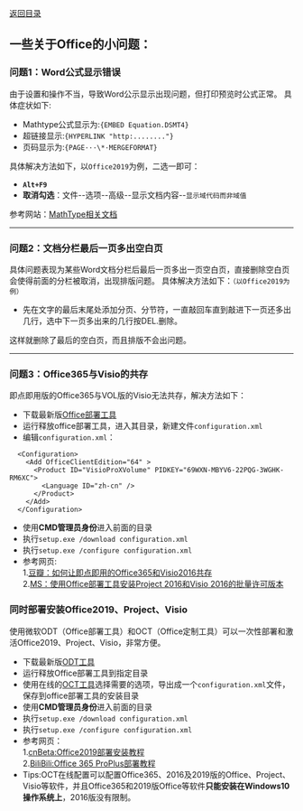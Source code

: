 [返回目录](../../catalogue.md)
## 一些关于Office的小问题：　

### 问题1：Word公式显示错误

由于设置和操作不当，导致Word公示显示出现问题，但打印预览时公式正常。
具体症状如下:
+ Mathtype公式显示为:`{EMBED Equation.DSMT4}`
+ 超链接显示:`{HYPERLINK "http:........"}`
+ 页码显示为:​`{PAGE···\*·MERGEFORMAT}`

具体解决方法如下，以`Office2019`为例，二选一即可：
+ **`Alt+F9`**
+ **取消勾选**：文件--选项--高级--显示文档内容--`显示域代码而非域值` 

参考网站：[MathType相关文档](https://docs.wiris.com/en/mathtype/mathtype_desktop/support_notices/tn73)

--------
### 问题2：文档分栏最后一页多出空白页

具体问题表现为某些Word文档分栏后最后一页多出一页空白页，直接删除空白页会使得前面的分栏被取消，出现排版问题。
具体解决方法如下：`（以Office2019为例）`
+ 先在文字的最后末尾处添加分页、分节符，一直敲回车直到敲进下一页还多出几行，选中下一页多出来的几行按DEL.删除。
  
这样就删除了最后的空白页，而且排版不会出问题。  

--------
### 问题3：Office365与Visio的共存
即点即用版的Office365与VOL版的Visio无法共存，解决方法如下：
+ 下载最新版[Office部署工具](https://www.microsoft.com/en-us/download/details.aspx?id=49117)
+ 运行释放office部署工具，进入其目录，新建文件`configuration.xml`
+ 编辑`configuration.xml`：  
```
  <Configuration>
    <Add OfficeClientEdition="64" >
      <Product ID="VisioProXVolume" PIDKEY="69WXN-MBYV6-22PQG-3WGHK-RM6XC">
        <Language ID="zh-cn" />
      </Product>
    </Add>  
  </Configuration>
```
+ 使用**CMD管理员身份**进入前面的目录
+ 执行`setup.exe /download configuration.xml`
+ 执行`setup.exe /configure configuration.xml`  
+ 参考网页:  
1.[豆瓣：如何让即点即用的Office365和Visio2016共存](https://www.douban.com/note/698508220/)  
2.[MS：使用Office部署工具安装Project 2016和Visio 2016的批量许可版本](https://docs.microsoft.com/zh-cn/DeployOffice/use-the-office-deployment-tool-to-install-volume-licensed-editions-of-visio-2016?redirectSourcePath=%252fzh-cn%252farticle%252f%25e4%25bd%25bf%25e7%2594%25a8-Office-%25e9%2583%25a8%25e7%25bd%25b2%25e5%25b7%25a5%25e5%2585%25b7%25e5%25ae%2589%25e8%25a3%2585-Visio-2016-%25e5%2592%258c-Project-2016-%25e7%259a%2584%25e6%2589%25b9%25e9%2587%258f%25e8%25ae%25b8%25e5%258f%25af%25e7%2589%2588%25e6%259c%25ac-82691bd7-a3d5-47ca-8d8a-0ee43ec2c01f)

### 同时部署安装Office2019、Project、Visio
使用微软ODT（Office部署工具）和OCT（Office定制工具）可以一次性部署和激活Office2019、Project、Visio，非常方便。
+ 下载最新版[ODT工具](https://www.microsoft.com/en-us/download/details.aspx?id=49117)
+ 运行释放Office部署工具到指定目录
+ 使用在线的[OCT工具](https://config.office.com/deploymentsettings)选择需要的选项，导出成一个`configuration.xml`文件，保存到office部署工具的安装目录
+ 使用**CMD管理员身份**进入前面的目录
+ 执行`setup.exe /download configuration.xml`
+ 执行`setup.exe /configure configuration.xml`  
+ 参考网页：  
  1.[cnBeta:Office2019部署安装教程](https://www.cnbeta.com/articles/tech/787967.htm)  
  2.[BiliBili:Office 365 ProPlus部署教程](https://www.bilibili.com/read/cv822998/)  
+ Tips:OCT在线配置可以配置Office365、2016及2019版的Office、Project、Visio等软件，并且Office365和2019版Office等软件**只能安装在Windows10操作系统上**，2016版没有限制。
